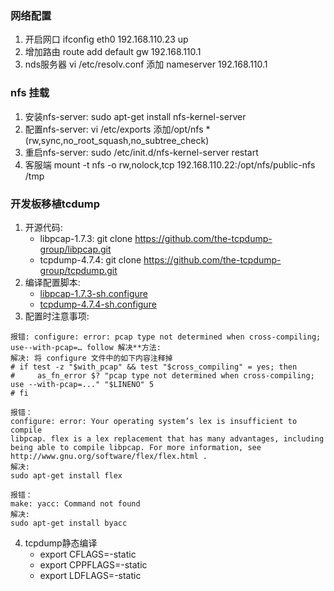 ### 网络配置
1. 开启网口 ifconfig eth0 192.168.110.23 up
2. 增加路由 route add default gw 192.168.110.1
3. nds服务器 vi /etc/resolv.conf 添加 nameserver 192.168.110.1

### nfs 挂载
1. 安装nfs-server: sudo apt-get install nfs-kernel-server
2. 配置nfs-server: vi /etc/exports 添加/opt/nfs *(rw,sync,no_root_squash,no_subtree_check)
3. 重启nfs-server: sudo /etc/init.d/nfs-kernel-server restart
4. 客服端 mount -t nfs -o rw,nolock,tcp 192.168.110.22:/opt/nfs/public-nfs /tmp

### 开发板移植tcdump
1. 开源代码:
	* libpcap-1.7.3: git clone https://github.com/the-tcpdump-group/libpcap.git
	* tcpdump-4.7.4: git clone https://github.com/the-tcpdump-group/tcpdump.git
2. 编译配置脚本:
	* [libpcap-1.7.3-sh.configure](../scripts/libpcap-1.7.3-sh.configure)
	* [tcpdump-4.7.4-sh.configure](../scripts/tcpdump-4.7.4-sh.configure)
3. 配置时注意事项:
```
报错: configure: error: pcap type not determined when cross-compiling; use--with-pcap=… follow 解决**方法:
解决: 将 configure 文件中的如下内容注释掉
# if test -z "$with_pcap" && test "$cross_compiling" = yes; then
#     as_fn_error $? "pcap type not determined when cross-compiling; use --with-pcap=..." "$LINENO" 5
# fi
```
```
报错：
configure: error: Your operating system’s lex is insufficient to compile
libpcap. flex is a lex replacement that has many advantages, including
being able to compile libpcap. For more information, see
http://www.gnu.org/software/flex/flex.html .
解决:
sudo apt-get install flex
```
```
报错：
make: yacc: Command not found
解决:
sudo apt-get install byacc
```
4. tcpdump静态编译
	* export CFLAGS=-static
	* export CPPFLAGS=-static
	* export LDFLAGS=-static
